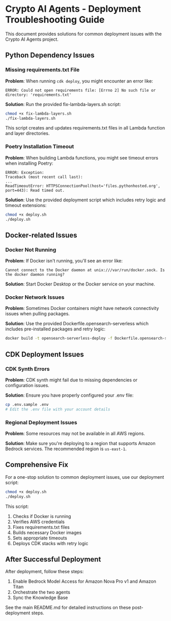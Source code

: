 # Crypto AI Agents - Deployment Troubleshooting Guide

This document provides solutions for common deployment issues with the Crypto AI Agents project.

## Python Dependency Issues

### Missing requirements.txt File

**Problem**: When running `cdk deploy`, you might encounter an error like:
```
ERROR: Could not open requirements file: [Errno 2] No such file or directory: 'requirements.txt'
```

**Solution**: Run the provided fix-lambda-layers.sh script:
```bash
chmod +x fix-lambda-layers.sh
./fix-lambda-layers.sh
```

This script creates and updates requirements.txt files in all Lambda function and layer directories.

### Poetry Installation Timeout

**Problem**: When building Lambda functions, you might see timeout errors when installing Poetry:
```
ERROR: Exception:
Traceback (most recent call last):
...
ReadTimeoutError: HTTPSConnectionPool(host='files.pythonhosted.org', port=443): Read timed out.
```

**Solution**: Use the provided deployment script which includes retry logic and timeout extensions:
```bash
chmod +x deploy.sh
./deploy.sh
```

## Docker-related Issues

### Docker Not Running

**Problem**: If Docker isn't running, you'll see an error like:
```
Cannot connect to the Docker daemon at unix:///var/run/docker.sock. Is the docker daemon running?
```

**Solution**: Start Docker Desktop or the Docker service on your machine.

### Docker Network Issues

**Problem**: Sometimes Docker containers might have network connectivity issues when pulling packages.

**Solution**: Use the provided Dockerfile.opensearch-serverless which includes pre-installed packages and retry logic:
```bash
docker build -t opensearch-serverless-deploy -f Dockerfile.opensearch-serverless .
```

## CDK Deployment Issues

### CDK Synth Errors

**Problem**: CDK synth might fail due to missing dependencies or configuration issues.

**Solution**: Ensure you have properly configured your .env file:
```bash
cp .env.sample .env
# Edit the .env file with your account details
```

### Regional Deployment Issues

**Problem**: Some resources may not be available in all AWS regions.

**Solution**: Make sure you're deploying to a region that supports Amazon Bedrock services. The recommended region is `us-east-1`.

## Comprehensive Fix

For a one-stop solution to common deployment issues, use our deployment script:

```bash
chmod +x deploy.sh
./deploy.sh
```

This script:
1. Checks if Docker is running
2. Verifies AWS credentials
3. Fixes requirements.txt files
4. Builds necessary Docker images
5. Sets appropriate timeouts
6. Deploys CDK stacks with retry logic

## After Successful Deployment

After deployment, follow these steps:
1. Enable Bedrock Model Access for Amazon Nova Pro v1 and Amazon Titan
2. Orchestrate the two agents
3. Sync the Knowledge Base

See the main README.md for detailed instructions on these post-deployment steps. 